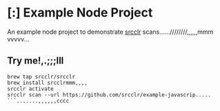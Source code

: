 # [:] Example Node Project

An example node project to demonstrate [srcclr](https://www.srcclr.com) scans......////////,,,,,,mmm
vvvvv...
## Try me!,.;;;lll

```wwwww...........dddd
brew tap srcclr/srcclr
brew install srcclrmmm,,,,
srcclr activate
srcclr scan --url https://github.com/srcclr/example-javascrip.....
```.......,,,,,,cccc
